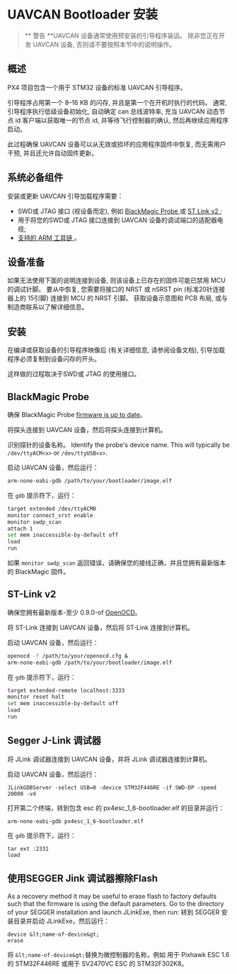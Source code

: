 # UAVCAN Bootloader 安装

> ** 警告 **UAVCAN 设备通常使用预安装的引导程序装运。 除非您正在开发 UAVCAN 设备, 否则请不要按照本节中的说明操作。

## 概述

PX4 项目包含一个用于 STM32 设备的标准 UAVCAN 引导程序。

引导程序占用第一个 8–16 KB 的闪存, 并且是第一个在开机时执行的代码。 通常, 引导程序执行低级设备初始化, 自动确定 can 总线波特率, 充当 UAVCAN 动态节点 id 客户端以获取唯一的节点 id, 并等待飞行控制器的确认, 然后再继续应用程序启动。

此过程确保 UAVCAN 设备可以从无效或损坏的应用程序固件中恢复, 而无需用户干预, 并且还允许自动固件更新。

## 系统必备组件

安装或更新 UAVCAN 引导加载程序需要：

* SWD或 JTAG 接口 (视设备而定), 例如 [ BlackMagic Probe ](http://www.blacksphere.co.nz/main/blackmagic) 或 [ ST Link v2 ](http://www.st.com/internet/evalboard/product/251168.jsp);
* 用于将您的SWD或 JTAG 接口连接到 UAVCAN 设备的调试端口的适配器电缆;
* [ 支持的 ARM 工具链 ](../setup/dev_env.md)。

## 设备准备

如果无法使用下面的说明连接到设备, 则该设备上已存在的固件可能已禁用 MCU 的调试针脚。 要从中恢复, 您需要将接口的 NRST 或 nSRST pin (标准20针连接器上的 15引脚) 连接到 MCU 的 NRST 引脚。 获取设备示意图和 PCB 布局, 或与制造商联系以了解详细信息。

## 安装

在编译或获取设备的引导程序映像后 (有关详细信息, 请参阅设备文档), 引导加载程序必须复制到设备闪存的开头。

这样做的过程取决于SWD或 JTAG 的使用接口。

## BlackMagic Probe

确保 BlackMagic Probe [firmware is up to date](https://github.com/blacksphere/blackmagic/wiki/Hacking)。

将探头连接到 UAVCAN 设备，然后将探头连接到计算机。

识别探针的设备名称。 Identify the probe's device name. This will typically be `/dev/ttyACM<x>` or `/dev/ttyUSB<x>`.

启动 UAVCAN 设备，然后运行：

```sh
arm-none-eabi-gdb /path/to/your/bootloader/image.elf
```

在 `gdb` 提示符下，运行：

```sh
target extended /dev/ttyACM0
monitor connect_srst enable
monitor swdp_scan
attach 1
set mem inaccessible-by-default off
load
run
```

如果 `monitor swdp_scan` 返回错误，请确保您的接线正确，并且您拥有最新版本的 BlackMagic 固件。

## ST-Link v2

确保您拥有最新版本-至少 0.9.0-of [OpenOCD](http://openocd.org)。

将 ST-Link 连接到 UAVCAN 设备，然后将 ST-Link 连接到计算机。

启动 UAVCAN 设备，然后运行：

```sh
openocd -f /path/to/your/openocd.cfg &
arm-none-eabi-gdb /path/to/your/bootloader/image.elf
```

在 `gdb` 提示符下，运行：

```sh
target extended-remote localhost:3333
monitor reset halt
set mem inaccessible-by-default off
load
run
```

## Segger J-Link 调试器

将 JLink 调试器连接到 UAVCAN 设备，并将 JLink 调试器连接到计算机。

启动 UAVCAN 设备，然后运行：

```
JLinkGDBServer -select USB=0 -device STM32F446RE -if SWD-DP -speed 20000 -vd
```

打开第二个终端，转到包含 esc 的 px4esc_1_6-bootloader.elf 的目录并运行：

```
arm-none-eabi-gdb px4esc_1_6-bootloader.elf
```

在 `gdb` 提示符下，运行：

```
tar ext :2331
load
```

## 使用SEGGER Jink 调试器擦除Flash

As a recovery method it may be useful to erase flash to factory defaults such that the firmware is using the default parameters. Go to the directory of your SEGGER installation and launch JLinkExe, then run: 转到 SEGGER 安装目录并启动 JLinkExe，然后运行：

```
device &lt;name-of-device&gt;
erase
```

将 `&lt;name-of-device&gt;`替换为微控制器的名称，例如 用于 Pixhawk ESC 1.6 的 STM32F446RE 或用于 SV2470VC ESC 的 STM32F302K8。